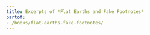 ```yaml
---
title: Excerpts of *Flat Earths and Fake Footnotes*
partof:
- /books/flat-earths-fake-footnotes/
---
```

